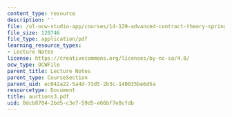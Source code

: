 ```yaml
---
content_type: resource
description: ''
file: /ol-ocw-studio-app/courses/14-129-advanced-contract-theory-spring-2005/8dcb87042bd5c3e759d5e66bf7e8cfdb_auctions3.pdf
file_size: 120746
file_type: application/pdf
learning_resource_types:
- Lecture Notes
license: https://creativecommons.org/licenses/by-nc-sa/4.0/
ocw_type: OCWFile
parent_title: Lecture Notes
parent_type: CourseSection
parent_uid: ec042a22-5a4d-73d5-2b3c-140035be6d5a
resourcetype: Document
title: auctions3.pdf
uid: 8dcb8704-2bd5-c3e7-59d5-e66bf7e8cfdb
---
```

